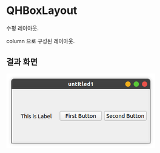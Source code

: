 # QHBoxLayout

수평 레이아웃.

column 으로 구성된 레이아웃.

## 결과 화면

![gridlayout-sample](/hboxlayout_sample/img/hboxlayout.png)
